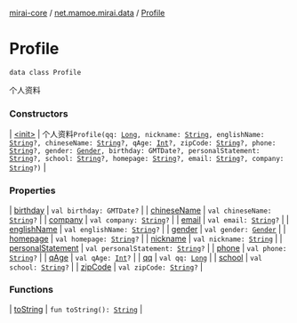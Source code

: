 [mirai-core](../../index.md) / [net.mamoe.mirai.data](../index.md) / [Profile](./index.md)

# Profile

`data class Profile`

个人资料

### Constructors

| [&lt;init&gt;](-init-.md) | 个人资料`Profile(qq: `[`Long`](https://kotlinlang.org/api/latest/jvm/stdlib/kotlin/-long/index.html)`, nickname: `[`String`](https://kotlinlang.org/api/latest/jvm/stdlib/kotlin/-string/index.html)`, englishName: `[`String`](https://kotlinlang.org/api/latest/jvm/stdlib/kotlin/-string/index.html)`?, chineseName: `[`String`](https://kotlinlang.org/api/latest/jvm/stdlib/kotlin/-string/index.html)`?, qAge: `[`Int`](https://kotlinlang.org/api/latest/jvm/stdlib/kotlin/-int/index.html)`?, zipCode: `[`String`](https://kotlinlang.org/api/latest/jvm/stdlib/kotlin/-string/index.html)`?, phone: `[`String`](https://kotlinlang.org/api/latest/jvm/stdlib/kotlin/-string/index.html)`?, gender: `[`Gender`](../-gender/index.md)`, birthday: GMTDate?, personalStatement: `[`String`](https://kotlinlang.org/api/latest/jvm/stdlib/kotlin/-string/index.html)`?, school: `[`String`](https://kotlinlang.org/api/latest/jvm/stdlib/kotlin/-string/index.html)`?, homepage: `[`String`](https://kotlinlang.org/api/latest/jvm/stdlib/kotlin/-string/index.html)`?, email: `[`String`](https://kotlinlang.org/api/latest/jvm/stdlib/kotlin/-string/index.html)`?, company: `[`String`](https://kotlinlang.org/api/latest/jvm/stdlib/kotlin/-string/index.html)`?)` |

### Properties

| [birthday](birthday.md) | `val birthday: GMTDate?` |
| [chineseName](chinese-name.md) | `val chineseName: `[`String`](https://kotlinlang.org/api/latest/jvm/stdlib/kotlin/-string/index.html)`?` |
| [company](company.md) | `val company: `[`String`](https://kotlinlang.org/api/latest/jvm/stdlib/kotlin/-string/index.html)`?` |
| [email](email.md) | `val email: `[`String`](https://kotlinlang.org/api/latest/jvm/stdlib/kotlin/-string/index.html)`?` |
| [englishName](english-name.md) | `val englishName: `[`String`](https://kotlinlang.org/api/latest/jvm/stdlib/kotlin/-string/index.html)`?` |
| [gender](gender.md) | `val gender: `[`Gender`](../-gender/index.md) |
| [homepage](homepage.md) | `val homepage: `[`String`](https://kotlinlang.org/api/latest/jvm/stdlib/kotlin/-string/index.html)`?` |
| [nickname](nickname.md) | `val nickname: `[`String`](https://kotlinlang.org/api/latest/jvm/stdlib/kotlin/-string/index.html) |
| [personalStatement](personal-statement.md) | `val personalStatement: `[`String`](https://kotlinlang.org/api/latest/jvm/stdlib/kotlin/-string/index.html)`?` |
| [phone](phone.md) | `val phone: `[`String`](https://kotlinlang.org/api/latest/jvm/stdlib/kotlin/-string/index.html)`?` |
| [qAge](q-age.md) | `val qAge: `[`Int`](https://kotlinlang.org/api/latest/jvm/stdlib/kotlin/-int/index.html)`?` |
| [qq](qq.md) | `val qq: `[`Long`](https://kotlinlang.org/api/latest/jvm/stdlib/kotlin/-long/index.html) |
| [school](school.md) | `val school: `[`String`](https://kotlinlang.org/api/latest/jvm/stdlib/kotlin/-string/index.html)`?` |
| [zipCode](zip-code.md) | `val zipCode: `[`String`](https://kotlinlang.org/api/latest/jvm/stdlib/kotlin/-string/index.html)`?` |

### Functions

| [toString](to-string.md) | `fun toString(): `[`String`](https://kotlinlang.org/api/latest/jvm/stdlib/kotlin/-string/index.html) |

